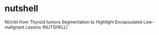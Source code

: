 # nutshell
NUclei from Thyroid tumors Segmentation to Highlight Encapsulated Low-malignant Lesions (NUTSHELL)
